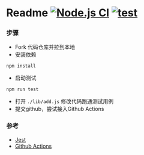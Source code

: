# Readme [![Node.js CI](https://github.com/FE-star/exercise2/actions/workflows/node.js.yml/badge.svg)](https://github.com/FE-star/exercise1/actions/workflows/node.js.yml) [![test](https://camo.githubusercontent.com/0079935d981dc004c67325ca431420ffe9c2920022f771de134c1afd74ab2aef/68747470733a2f2f696d672e736869656c64732e696f2f62616467652f2545322539412541312d54616b652532307468652532304368616c6c656e676528506173736564253230756e69742532307465737473292d3133383966643f6c6162656c436f6c6f723d313338396664)](https://stackblitz.com/edit/node-elynar?file=test/test.spec.js&view=editor)

### 步骤

* Fork 代码仓库并拉到本地
* 安装依赖

```
npm install
```
* 启动测试

```
npm run test
```

* 打开 `./lib/add.js` 修改代码跑通测试用例 
* 提交github，尝试接入Github Actions

### 参考

* [Jest](https://jestjs.io/zh-Hans/)
* [Github Actions](https://docs.github.com/cn/actions)
